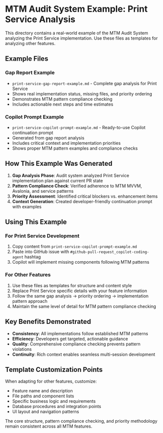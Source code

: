 # MTM Audit System Example: Print Service Analysis

This directory contains a real-world example of the MTM Audit System analyzing the Print Service implementation. Use these files as templates for analyzing other features.

## Example Files

### Gap Report Example
- `print-service-gap-report-example.md` - Complete gap analysis for Print Service
- Shows real implementation status, missing files, and priority ordering
- Demonstrates MTM pattern compliance checking
- Includes actionable next steps and time estimates

### Copilot Prompt Example  
- `print-service-copilot-prompt-example.md` - Ready-to-use Copilot continuation prompt
- Generated from gap report analysis
- Includes critical context and implementation priorities
- Shows proper MTM pattern examples and compliance checks

## How This Example Was Generated

1. **Gap Analysis Phase**: Audit system analyzed Print Service implementation plan against current PR state
2. **Pattern Compliance Check**: Verified adherence to MTM MVVM, Avalonia, and service patterns
3. **Priority Assessment**: Identified critical blockers vs. enhancement items
4. **Context Generation**: Created developer-friendly continuation prompt with examples

## Using This Example

### For Print Service Development
1. Copy content from `print-service-copilot-prompt-example.md`
2. Paste into GitHub issue with `#github-pull-request_copilot-coding-agent` hashtag
3. Copilot will implement missing components following MTM patterns

### For Other Features
1. Use these files as templates for structure and content style
2. Replace Print Service specific details with your feature information
3. Follow the same gap analysis → priority ordering → implementation pattern approach
4. Maintain the same level of detail for MTM pattern compliance checking

## Key Benefits Demonstrated

- **Consistency**: All implementations follow established MTM patterns
- **Efficiency**: Developers get targeted, actionable guidance
- **Quality**: Comprehensive compliance checking prevents pattern violations
- **Continuity**: Rich context enables seamless multi-session development

## Template Customization Points

When adapting for other features, customize:
- Feature name and description
- File paths and component lists
- Specific business logic and requirements
- Database procedures and integration points
- UI layout and navigation patterns

The core structure, pattern compliance checking, and priority methodology remain consistent across all MTM features.
